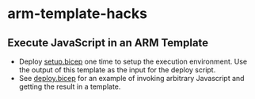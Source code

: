 # arm-template-hacks

## Execute JavaScript in an ARM Template
* Deploy [setup.bicep](javascript/setup.bicep) one time to setup the execution environment. Use the output of this template as the input for the deploy script.
* See [deploy.bicep](javascript/deploy.bicep) for an example of invoking arbitrary Javascript and getting the result in a template.
